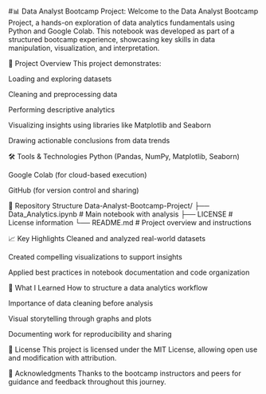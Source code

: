 #📊 Data Analyst Bootcamp Project:
Welcome to the Data Analyst Bootcamp Project, a hands-on exploration of data analytics fundamentals using Python and Google Colab. This notebook was developed as part of a structured bootcamp experience, showcasing key skills in data manipulation, visualization, and interpretation.

🚀 Project Overview
This project demonstrates:

Loading and exploring datasets

Cleaning and preprocessing data

Performing descriptive analytics

Visualizing insights using libraries like Matplotlib and Seaborn

Drawing actionable conclusions from data trends

🛠️ Tools & Technologies
Python (Pandas, NumPy, Matplotlib, Seaborn)

Google Colab (for cloud-based execution)

GitHub (for version control and sharing)

📁 Repository Structure
Data-Analyst-Bootcamp-Project/
├── Data_Analytics.ipynb       # Main notebook with analysis
├── LICENSE                    # License information
└── README.md                  # Project overview and instructions

📈 Key Highlights
Cleaned and analyzed real-world datasets

Created compelling visualizations to support insights

Applied best practices in notebook documentation and code organization

🧠 What I Learned
How to structure a data analytics workflow

Importance of data cleaning before analysis

Visual storytelling through graphs and plots

Documenting work for reproducibility and sharing

📜 License
This project is licensed under the MIT License, allowing open use and modification with attribution.

🙌 Acknowledgments
Thanks to the bootcamp instructors and peers for guidance and feedback throughout this journey.
